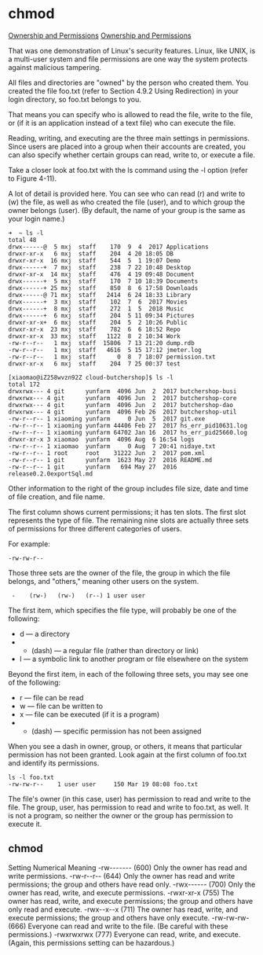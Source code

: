 # chmod

[Ownership and Permissions](https://access.redhat.com/documentation/en-US/Red_Hat_Enterprise_Linux/4/html/Step_by_Step_Guide/s1-navigating-ownership.html) [Ownership and Permissions](https://access.redhat.com/documentation/en-US/Red_Hat_Enterprise_Linux/4/html/Step_by_Step_Guide/s1-navigating-ownership.html)

That was one demonstration of Linux's security features. Linux, like UNIX, is a multi-user system and file permissions are one way the system protects against malicious tampering.

All files and directories are "owned" by the person who created them. You created the file foo.txt \(refer to Section 4.9.2 Using Redirection\) in your login directory, so foo.txt belongs to you.

That means you can specify who is allowed to read the file, write to the file, or \(if it is an application instead of a text file\) who can execute the file.

Reading, writing, and executing are the three main settings in permissions. Since users are placed into a group when their accounts are created, you can also specify whether certain groups can read, write to, or execute a file.

Take a closer look at foo.txt with the ls command using the -l option \(refer to Figure 4-11\).

A lot of detail is provided here. You can see who can read \(r\) and write to \(w\) the file, as well as who created the file \(user\), and to which group the owner belongs \(user\). \(By default, the name of your group is the same as your login name.\)

```text
➜  ~ ls -l
total 48
drwx------@  5 mxj  staff    170  9  4  2017 Applications
drwxr-xr-x   6 mxj  staff    204  4 20 18:05 DB
drwxr-xr-x  16 mxj  staff    544  5  1 19:07 Demo
drwx------+  7 mxj  staff    238  7 22 10:48 Desktop
drwxr-xr-x  14 mxj  staff    476  4 19 09:48 Document
drwx------+  5 mxj  staff    170  7 10 18:39 Documents
drwx------+ 25 mxj  staff    850  8  6 17:58 Downloads
drwx------@ 71 mxj  staff   2414  6 24 18:33 Library
drwx------+  3 mxj  staff    102  7  6  2017 Movies
drwx------+  8 mxj  staff    272  1  5  2018 Music
drwx------+  6 mxj  staff    204  5 11 09:34 Pictures
drwxr-xr-x+  6 mxj  staff    204  5  2 10:26 Public
drwxr-xr-x  23 mxj  staff    782  6  6 18:52 Repo
drwxr-xr-x  33 mxj  staff   1122  8  2 10:34 Work
-rw-r--r--   1 mxj  staff  15806  7 13 21:20 dump.rdb
-rw-r--r--   1 mxj  staff   4616  5 15 17:12 jmeter.log
-rw-r--r--   1 mxj  staff      0  8  7 18:07 permission.txt
drwxr-xr-x   6 mxj  staff    204  7 25 00:37 test
```

```text
[xiaomao@iZ258wvzn92Z cloud-butchershop]$ ls -l
total 172
drwxrwx--- 4 git      yunfarm  4096 Jun  2  2017 butchershop-busi
drwxrwx--- 4 git      yunfarm  4096 Jun  2  2017 butchershop-core
drwxrwx--- 4 git      yunfarm  4096 Jun  2  2017 butchershop-dao
drwxrwx--- 4 git      yunfarm  4096 Feb 26  2017 butchershop-util
-rw-r--r-- 1 xiaoming yunfarm     0 Jun  5  2017 git.exe
-rw-r--r-- 1 xiaoming yunfarm 44406 Feb 27  2017 hs_err_pid10631.log
-rw-r--r-- 1 xiaoming yunfarm 64702 Jan 16  2017 hs_err_pid25660.log
drwxr-xr-x 3 xiaomao  yunfarm  4096 Aug  6 16:54 logs
-rw-r--r-- 1 xiaomao  yunfarm     0 Aug  7 20:41 nidaye.txt
-rw-r--r-- 1 root     root    31222 Jun  2  2017 pom.xml
-rw-r--r-- 1 git      yunfarm  1623 May 27  2016 README.md
-rw-r--r-- 1 git      yunfarm   694 May 27  2016 release0.2.0exportSql.md
```

Other information to the right of the group includes file size, date and time of file creation, and file name.

The first column shows current permissions; it has ten slots. The first slot represents the type of file. The remaining nine slots are actually three sets of permissions for three different categories of users.

For example:

```text
-rw-rw-r--
```

Those three sets are the owner of the file, the group in which the file belongs, and "others," meaning other users on the system.

```text
 -    (rw-)   (rw-)   (r--) 1 user user
```

The first item, which specifies the file type, will probably be one of the following:

* d — a directory
* * \(dash\) — a regular file \(rather than directory or link\)
* l — a symbolic link to another program or file elsewhere on the system

Beyond the first item, in each of the following three sets, you may see one of the following:

* r — file can be read
* w — file can be written to
* x — file can be executed \(if it is a program\)
* * \(dash\) — specific permission has not been assigned

When you see a dash in owner, group, or others, it means that particular permission has not been granted. Look again at the first column of foo.txt and identify its permissions.

```text
ls -l foo.txt 
-rw-rw-r--    1 user user     150 Mar 19 08:08 foo.txt
```

The file's owner \(in this case, user\) has permission to read and write to the file. The group, user, has permission to read and write to foo.txt, as well. It is not a program, so neither the owner or the group has permission to execute it.

## chmod

Setting Numerical Meaning -rw------- \(600\) Only the owner has read and write permissions. -rw-r--r-- \(644\) Only the owner has read and write permissions; the group and others have read only. -rwx------ \(700\) Only the owner has read, write, and execute permissions. -rwxr-xr-x \(755\) The owner has read, write, and execute permissions; the group and others have only read and execute. -rwx--x--x \(711\) The owner has read, write, and execute permissions; the group and others have only execute. -rw-rw-rw- \(666\) Everyone can read and write to the file. \(Be careful with these permissions.\) -rwxrwxrwx \(777\) Everyone can read, write, and execute. \(Again, this permissions setting can be hazardous.\)

